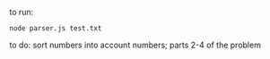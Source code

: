 to run:

`node parser.js test.txt`

to do: sort numbers into account numbers; parts 2-4 of the
problem

